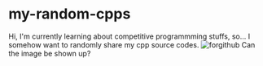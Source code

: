 # my-random-cpps
Hi, I'm currently learning about competitive programmming stuffs, so... I somehow want to randomly share my cpp source codes.
![forgithub](https://user-images.githubusercontent.com/69183873/123513672-82b29400-d6b8-11eb-925f-cdf4d6fa042f.png)
Can the image be shown up?
